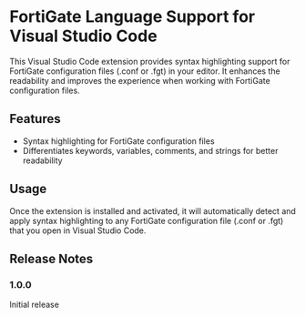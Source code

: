 # FortiGate Language Support for Visual Studio Code

This Visual Studio Code extension provides syntax highlighting support for FortiGate configuration files (.conf or .fgt) in your editor. It enhances the readability and improves the experience when working with FortiGate configuration files.

## Features

- Syntax highlighting for FortiGate configuration files
- Differentiates keywords, variables, comments, and strings for better readability

## Usage

Once the extension is installed and activated, it will automatically detect and apply syntax highlighting to any FortiGate configuration file (.conf or .fgt) that you open in Visual Studio Code.

## Release Notes

### 1.0.0

Initial release
